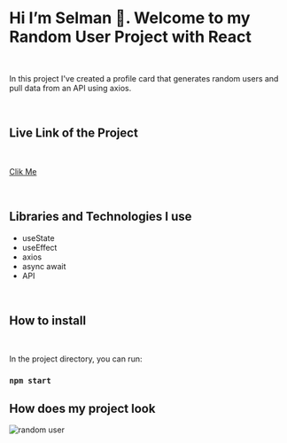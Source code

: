 <h1>Hi I’m Selman 👋. Welcome to my  Random User Project with React </h1>

<br>

<p>In this project I've created a profile card that generates random users and pull data from an API using axios.</p>

<br>

<h2>Live Link of the Project</h2>

<br>

[Clik Me](https://selman-random-user-react.netlify.app/)

<br>

<h2>Libraries and Technologies I use</h2>
 
 * useState
 * useEffect
 * axios
 * async await
 * API
 
 <br>
 
<h2>How to install</h2>

<br>

In the project directory, you can run:

### `npm start`

<h2>How does my project look</h2>


![random user](https://user-images.githubusercontent.com/97898216/177017626-e8f8f1b0-56a3-4284-b764-705042b6c36d.gif)
